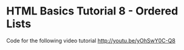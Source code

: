 HTML Basics Tutorial 8 - Ordered Lists
======================================

Code for the following video tutorial http://youtu.be/yOhSwY0C-Q8
